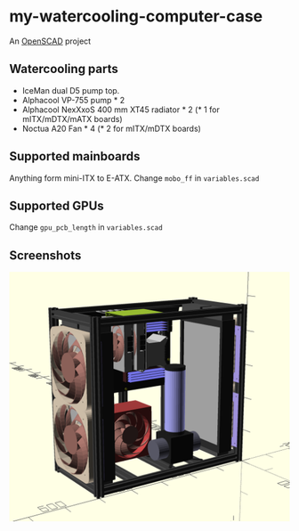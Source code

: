# my-watercooling-computer-case

An [OpenSCAD](https://openscad.org/) project

## Watercooling parts 

- IceMan dual D5 pump top.  
- Alphacool VP-755 pump * 2   
- Alphacool NexXxoS 400 mm XT45 radiator * 2 (* 1 for mITX/mDTX/mATX boards)  
- Noctua A20 Fan * 4 (* 2 for mITX/mDTX boards)

## Supported mainboards

Anything form mini-ITX to E-ATX. Change `mobo_ff` in `variables.scad`

## Supported GPUs

Change `gpu_pcb_length` in `variables.scad`

## Screenshots

![Image of OpenSCAD](https://raw.githubusercontent.com/toAlice/my-watercooling-computer-case/main/screenshot.png)

